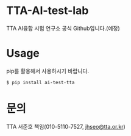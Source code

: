 # TTA-AI-test-lab

TTA AI융합 시험 연구소 공식 Github입니다.(예정)

# Usage
pip를 활용해서 사용하시기 바랍니다.

```shell
$ pip install ai-test-tta
```


# 문의
TTA 서준호 책임(010-5110-7527, jhseo@tta.or.kr)
